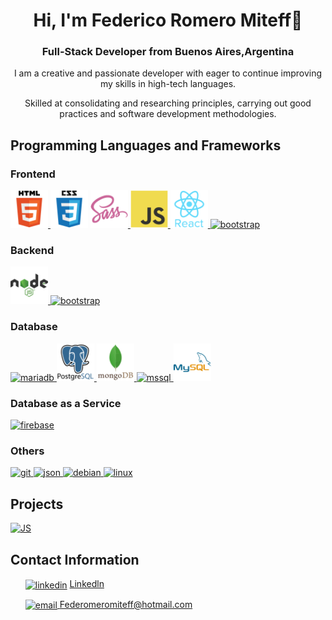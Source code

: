 <h1 align="center">Hi, I'm  Federico Romero Miteff👋 </h1>
<h3 align="center">Full-Stack Developer from Buenos Aires,Argentina</h3>

<p align="center">I am a creative and passionate developer with eager to continue improving my skills in high-tech languages.</p>
<p align="center">Skilled at consolidating and researching principles, carrying out good practices and software development methodologies.</p>

<h2 align="left">Programming Languages and Frameworks</h2>

<h3 align="left">Frontend</h3>
        <p align="left">
            <a href="https://www.w3.org/html/" target="_blank" rel="noreferrer">
                <img
                    src="https://raw.githubusercontent.com/devicons/devicon/master/icons/html5/html5-original-wordmark.svg"
                    alt="html5"
                    width="60"
                    height="60"
                />
            </a>
            <a href="https://www.w3schools.com/css/" target="_blank" rel="noreferrer">
                <img
                    src="https://raw.githubusercontent.com/devicons/devicon/master/icons/css3/css3-original-wordmark.svg"
                    alt="css3"
                    width="60"
                    height="60"
            /></a>
                <a href="https://sass-lang.com" target="_blank" rel="noreferrer">
                <img
                    src="https://raw.githubusercontent.com/devicons/devicon/master/icons/sass/sass-original.svg"
                    alt="sass"
                    width="60"
                    height="60"
                />
            </a>
            <a href="https://developer.mozilla.org/en-US/docs/Web/JavaScript" target="_blank" rel="noreferrer">
                <img
                    src="https://raw.githubusercontent.com/devicons/devicon/master/icons/javascript/javascript-original.svg"
                    alt="javascript"
                    width="60"
                    height="60"
                />
            </a>
            <a href="https://reactjs.org/" target="_blank" rel="noreferrer">
                <img
                    src="https://raw.githubusercontent.com/devicons/devicon/master/icons/react/react-original-wordmark.svg"
                    alt="react"
                    width="60"
                    height="60"
                />
            </a>
                   <a href="https://getbootstrap.com/" target="_blank" rel="noreferrer">
                <img
                    src="https://www.vectorlogo.zone/logos/getbootstrap/getbootstrap-ar21.svg"
                    alt="bootstrap"
                    width="70"
                    height="60"
                />
            </a>
        </p>

<h3 align="left">Backend</h3>
        <p align="left">
            <a href="https://nodejs.org" target="_blank" rel="noreferrer">
                <img
                    src="https://raw.githubusercontent.com/devicons/devicon/master/icons/nodejs/nodejs-original-wordmark.svg"
                    alt="nodejs"
                    width="60"
                    height="60"
                />
            </a>
         <a href="https://www.python.org/" target="_blank" rel="noreferrer">
                <img
                    src="https://www.vectorlogo.zone/logos/python/python-vertical.svg"
                    alt="bootstrap"
                    width="60"
                    height="60"
                />
            </a>
<h3 align="left">Database</h3>
        <p align="left">
                <a href="https://mariadb.org/" target="_blank" rel="noreferrer">
                <img
                    src="https://www.vectorlogo.zone/logos/mariadb/mariadb-ar21.svg"
                    alt="mariadb"
                    width="60"
                    height="60"
                />
            </a>
            <a href="https://www.postgresql.org" target="_blank" rel="noreferrer">
                <img
                    src="https://raw.githubusercontent.com/devicons/devicon/master/icons/postgresql/postgresql-original-wordmark.svg"
                    alt="postgresql"
                    width="60"
                    height="60"
                />
            </a>
            <a href="https://www.mongodb.com/" target="_blank" rel="noreferrer">
                <img
                    src="https://raw.githubusercontent.com/devicons/devicon/master/icons/mongodb/mongodb-original-wordmark.svg"
                    alt="mongodb"
                    width="60"
                    height="60"
                />
            </a>
            <a href="https://www.microsoft.com/en-us/sql-server" target="_blank" rel="noreferrer">
                <img src="https://www.svgrepo.com/show/303229/microsoft-sql-server-logo.svg" alt="mssql" width="40" height="40" />
            </a>
            <a href="https://www.mysql.com/" target="_blank" rel="noreferrer">
                <img
                    src="https://raw.githubusercontent.com/devicons/devicon/master/icons/mysql/mysql-original-wordmark.svg"
                    alt="mysql"
                    width="60"
                    height="60"
                />
            </a>
        </p>
<h3 align="left">Database as a Service</h3>
        <p align="left">
            <a href="https://firebase.google.com/" target="_blank" rel="noreferrer">
                <img src="https://www.vectorlogo.zone/logos/firebase/firebase-icon.svg" alt="firebase" width="60" height="60" />
            </a>
        </p>

<h3 align="left">Others</h3>
        <p align="left">
            <a href="https://git-scm.com/" target="_blank" rel="noreferrer">
                <img src="https://www.vectorlogo.zone/logos/git-scm/git-scm-icon.svg" alt="git" width="60" height="60" />
            </a>
                   <a href="https://www.json.org/json-en.html" target="_blank" rel="noreferrer">
                <img src="https://www.vectorlogo.zone/logos/json/json-ar21.svg" alt="json" width="60" height="60" />
            </a>
                <a href="https://www.debian.org/index.es.html" target="_blank" rel="noreferrer">
                <img src="https://www.vectorlogo.zone/logos/debian/debian-ar21.svg" alt="debian" width="60" height="60" />
            </a>
                <a href="https://www.linux.org/" target="_blank" rel="noreferrer">
                <img src="https://www.vectorlogo.zone/logos/linux/linux-ar21.svg" alt="linux" width="70" height="60" />
            </a>
        </p>
        
<h2 align="left">Projects</h2>
 <p align="left">
            <a href="https://github.com/FedericoRomeroMiteff/JavaScript" target="_blank" rel="noreferrer">
                <img src="" alt="JS" width="60" height="60" />
            </a>
 </p>
<h2 align="left">Contact Information</h2>
<ul>
        <p align="left">
<a href="https://www.linkedin.com/in/federicoromeromiteff/" target="blank"><img align="center" src="https://raw.githubusercontent.com/rahuldkjain/github-profile-readme-generator/master/src/images/icons/Social/linked-in-alt.svg" alt="linkedin" height="40" width="40" /></a> <a href="https://linkedin.com/in/-">Linkedln</a>
</p>
<p align="left">
 <a href="https://www.outlook.com/" target="blank"><img align="center" src="https://upload.wikimedia.org/wikipedia/commons/d/df/Microsoft_Office_Outlook_%282018%E2%80%93present%29.svg" alt="email" height="40" width="40" /> <a href="https://outlook.com/">Federomeromiteff@hotmail.com</a>
                </p>

</ul>
